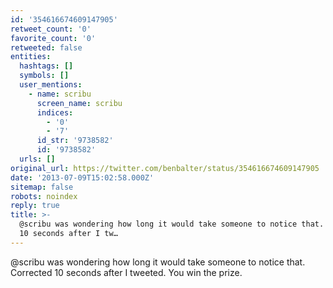 ```yaml
---
id: '354616674609147905'
retweet_count: '0'
favorite_count: '0'
retweeted: false
entities:
  hashtags: []
  symbols: []
  user_mentions:
    - name: scribu
      screen_name: scribu
      indices:
        - '0'
        - '7'
      id_str: '9738582'
      id: '9738582'
  urls: []
original_url: https://twitter.com/benbalter/status/354616674609147905
date: '2013-07-09T15:02:58.000Z'
sitemap: false
robots: noindex
reply: true
title: >-
  @scribu was wondering how long it would take someone to notice that. Corrected
  10 seconds after I tw…
---
```


@scribu was wondering how long it would take someone to notice that. Corrected 10 seconds after I tweeted. You win the prize.